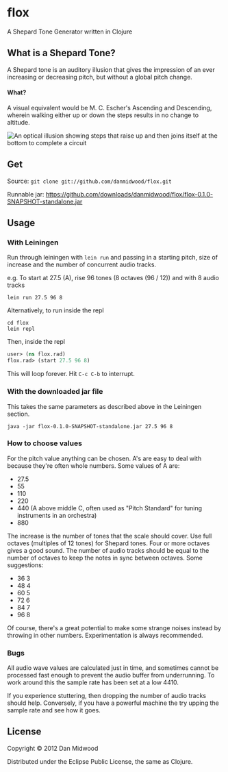 # flox

A Shepard Tone Generator written in Clojure

## What is a Shepard Tone?

A Shepard tone is an auditory illusion that gives the impression of an ever increasing or decreasing pitch, but without a global pitch change.

#### What?

A visual equivalent would be M. C. Escher's Ascending and Descending, wherein walking either up or down the steps results in no change to altitude.

![An optical illusion showing steps that raise up and then joins itself at the bottom to complete a circuit](http://upload.wikimedia.org/wikipedia/en/6/66/Ascending_and_Descending.jpg "M.C. Escher's Ascending and Descending")

## Get

Source:
`git clone git://github.com/danmidwood/flox.git`

Runnable jar:
https://github.com/downloads/danmidwood/flox/flox-0.1.0-SNAPSHOT-standalone.jar

## Usage

### With Leiningen

Run through leiningen with `lein run` and passing in a starting pitch, size of increase and the number of concurrent audio tracks.

e.g. To start at 27.5 (A), rise 96 tones (8 octaves (96 / 12)) and with 8 audio tracks
```shell
lein run 27.5 96 8
```

Alternatively, to run inside the repl
```shell
cd flox
lein repl
```

Then, inside the repl
```clojure
user> (ns flox.rad)
flox.rad> (start 27.5 96 8)
```
This will loop forever. Hit `C-c C-b` to interrupt.

### With the downloaded jar file

This takes the same parameters as described above in the Leiningen section.

```shell
java -jar flox-0.1.0-SNAPSHOT-standalone.jar 27.5 96 8
```


### How to choose values

For the pitch value anything can be chosen. A's are easy to deal with because they're often whole numbers.
Some values of A are:

* 27.5
* 55
* 110
* 220
* 440 (A above middle C, often used as "Pitch Standard" for tuning instruments in an orchestra)
* 880

The increase is the number of tones that the scale should cover. Use full octaves (multiples of 12 tones) for Shepard tones. Four or more octaves gives a good sound.
The number of audio tracks should be equal to the number of octaves to keep the notes in sync between octaves.
Some suggestions:

* 36 3
* 48 4
* 60 5
* 72 6
* 84 7
* 96 8

Of course, there's a great potential to make some strange noises instead by throwing in other numbers. Experimentation is always recommended.

### Bugs

All audio wave values are calculated just in time, and sometimes cannot be processed fast enough to prevent the audio buffer from underrunning. To work around this the sample rate has been set at a low 4410.

If you experience stuttering, then dropping the number of audio tracks should help.
Conversely, if you have a powerful machine the try upping the sample rate and see how it goes.

## License

Copyright © 2012 Dan Midwood

Distributed under the Eclipse Public License, the same as Clojure.
